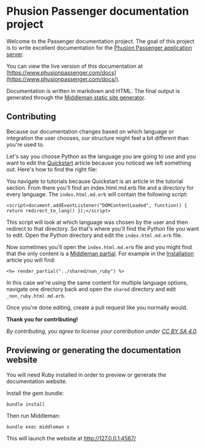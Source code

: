 # Phusion Passenger documentation project

Welcome to the Passenger documentation project. The goal of this project is to write excellent documentation for the [Phusion Passenger application server](https://www.phusionpassenger.com/).

You can view the live version of this documentation at [https://www.phusionpassenger.com/docs](https://www.phusionpassenger.com/docs/).

Documentation is written in markdown and HTML. The final output is generated through the [Middleman static site generator](https://middlemanapp.com/).

## Contributing

Because our documentation changes based on which language or integration the user chooses, our structure might feel a bit different than you're used to.

Let's say you choose Python as the language you are going to use and you want to edit the [Quickstart](https://www.phusionpassenger.com/docs/tutorials/quickstart/node/) article because you noticed we left something out. Here's how to find the right file:

You navigate to tutorials because Quickstart is an article in the tutorial section. From there you'll find an index.html.md.erb file and a directory for every language. The `index.html.md.erb` will contain the following script:

```
<script>document.addEventListener("DOMContentLoaded", function() { return redirect_to_lang() });</script>
```

This script will look at which language was chosen by the user and then redirect to that directory. So that's where you'll find the Python file you want to edit. Open the Python directory and edit the `index.html.md.erb` file.

Now sometimes you'll open the `index.html.md.erb` file and you might find that the only content is a [Middleman partial](https://middlemanapp.com/basics/partials/). For example in the [Installation](https://www.phusionpassenger.com/docs/tutorials/installations/node/) article you will find:

```
<%= render_partial("../shared/non_ruby") %>
```

In this case we're using the same content for multiple language options, navigate one directory back and open the `shared` directory and edit `_non_ruby.html.md.erb`.

Once you're done editing, create a pull request like you normally would.

**Thank you for contributing!**

_By contributing, you agree to license your contribution under [CC BY SA 4.0](https://creativecommons.org/licenses/by-sa/4.0/)._

## Previewing or generating the documentation website

You will need Ruby installed in order to preview or generate the documentation website.

Install the gem bundle:

    bundle install

Then run Middleman:

    bundle exec middleman s

This will launch the website at http://127.0.0.1:4567/
